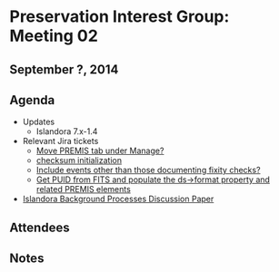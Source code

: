 # Preservation Interest Group: Meeting 02

## September ?, 2014

## Agenda

* Updates 
  * Islandora 7.x-1.4
* Relevant Jira tickets
  * [Move PREMIS tab under Manage?](https://jira.duraspace.org/browse/ISLANDORA-1007)
  * [checksum initialization](https://jira.duraspace.org/browse/ISLANDORA-1026)
  * [Include events other than those documenting fixity checks?](https://jira.duraspace.org/browse/ISLANDORA-1008)
  * [Get PUID from FITS and populate the ds->format property and related PREMIS elements](https://jira.duraspace.org/browse/ISLANDORA-1031)
* [Islandora Background Processes Discussion Paper](https://github.com/Islandora/Islandora-Preservation-Interest-Group/tree/master/background_services_discussion_paper)

## Attendees

## Notes
